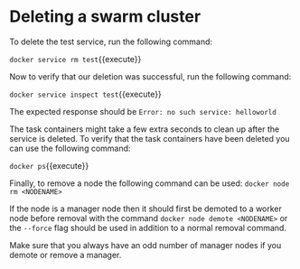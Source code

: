 # Deleting a swarm cluster

To delete the test service, run the following command:

`docker service rm test`{{execute}}

Now to verify that our deletion was successful, run the following command:

`docker service inspect test`{{execute}}

The expected response should be `Error: no such service: helloworld`

The task containers might take a few extra seconds to clean up after the service is deleted. To verify that the task containers have been deleted you can use the following command:

`docker ps`{{execute}}

Finally, to remove a node the following command can be used:
`docker node rm <NODENAME>`

If the node is a manager node then it should first be demoted to a worker node before removal with the command `docker node demote <NODENAME>` or the `--force` flag should be used in addition to a normal removal command.

Make sure that you always have an odd number of manager nodes if you demote or remove a manager.


